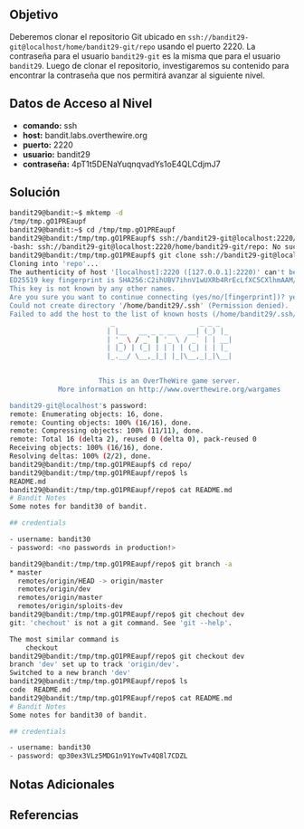 ## Objetivo
Deberemos clonar el repositorio Git ubicado en `ssh://bandit29-git@localhost/home/bandit29-git/repo` usando el puerto 2220. La contraseña para el usuario `bandit29-git` es la misma que para el usuario `bandit29`. Luego de clonar el repositorio, investigaremos su contenido para encontrar la contraseña que nos permitirá avanzar al siguiente nivel.

## Datos de Acceso al Nivel
- **comando:** ssh
- **host:** bandit.labs.overthewire.org
- **puerto:** 2220
- **usuario:** bandit29
- **contraseña:** 4pT1t5DENaYuqnqvadYs1oE4QLCdjmJ7

## Solución
```bash
bandit29@bandit:~$ mktemp -d
/tmp/tmp.gO1PREaupf
bandit29@bandit:~$ cd /tmp/tmp.gO1PREaupf
bandit29@bandit:/tmp/tmp.gO1PREaupf$ ssh://bandit29-git@localhost:2220/home/bandit29-git/repo
-bash: ssh://bandit29-git@localhost:2220/home/bandit29-git/repo: No such file or directory
bandit29@bandit:/tmp/tmp.gO1PREaupf$ git clone ssh://bandit29-git@localhost:2220/home/bandit29-git/repo
Cloning into 'repo'...
The authenticity of host '[localhost]:2220 ([127.0.0.1]:2220)' can't be established.
ED25519 key fingerprint is SHA256:C2ihUBV7ihnV1wUXRb4RrEcLfXC5CXlhmAAM/urerLY.
This key is not known by any other names.
Are you sure you want to continue connecting (yes/no/[fingerprint])? yes
Could not create directory '/home/bandit29/.ssh' (Permission denied).
Failed to add the host to the list of known hosts (/home/bandit29/.ssh/known_hosts).
                         _                     _ _ _   
                        | |__   __ _ _ __   __| (_) |_ 
                        | '_ \ / _` | '_ \ / _` | | __|
                        | |_) | (_| | | | | (_| | | |_ 
                        |_.__/ \__,_|_| |_|\__,_|_|\__|
                                                       

                      This is an OverTheWire game server. 
            More information on http://www.overthewire.org/wargames

bandit29-git@localhost's password: 
remote: Enumerating objects: 16, done.
remote: Counting objects: 100% (16/16), done.
remote: Compressing objects: 100% (11/11), done.
remote: Total 16 (delta 2), reused 0 (delta 0), pack-reused 0
Receiving objects: 100% (16/16), done.
Resolving deltas: 100% (2/2), done.
bandit29@bandit:/tmp/tmp.gO1PREaupf$ cd repo/
bandit29@bandit:/tmp/tmp.gO1PREaupf/repo$ ls
README.md
bandit29@bandit:/tmp/tmp.gO1PREaupf/repo$ cat README.md 
# Bandit Notes
Some notes for bandit30 of bandit.

## credentials

- username: bandit30
- password: <no passwords in production!>

bandit29@bandit:/tmp/tmp.gO1PREaupf/repo$ git branch -a
* master
  remotes/origin/HEAD -> origin/master
  remotes/origin/dev
  remotes/origin/master
  remotes/origin/sploits-dev
bandit29@bandit:/tmp/tmp.gO1PREaupf/repo$ git chechout dev
git: 'chechout' is not a git command. See 'git --help'.

The most similar command is
	checkout
bandit29@bandit:/tmp/tmp.gO1PREaupf/repo$ git checkout dev
branch 'dev' set up to track 'origin/dev'.
Switched to a new branch 'dev'
bandit29@bandit:/tmp/tmp.gO1PREaupf/repo$ ls
code  README.md
bandit29@bandit:/tmp/tmp.gO1PREaupf/repo$ cat README.md 
# Bandit Notes
Some notes for bandit30 of bandit.

## credentials

- username: bandit30
- password: qp30ex3VLz5MDG1n91YowTv4Q8l7CDZL
```

## Notas Adicionales


## Referencias